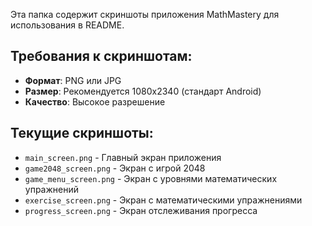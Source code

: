
Эта папка содержит скриншоты приложения MathMastery для использования в README.

## Требования к скриншотам:

- **Формат**: PNG или JPG
- **Размер**: Рекомендуется 1080x2340 (стандарт Android)
- **Качество**: Высокое разрешение

## Текущие скриншоты:

- `main_screen.png` - Главный экран приложения
- `game2048_screen.png` - Экран с игрой 2048
- `game_menu_screen.png` - Экран с уровнями математических упражнений
- `exercise_screen.png` - Экран с математическими упражнениями
- `progress_screen.png` - Экран отслеживания прогресса
